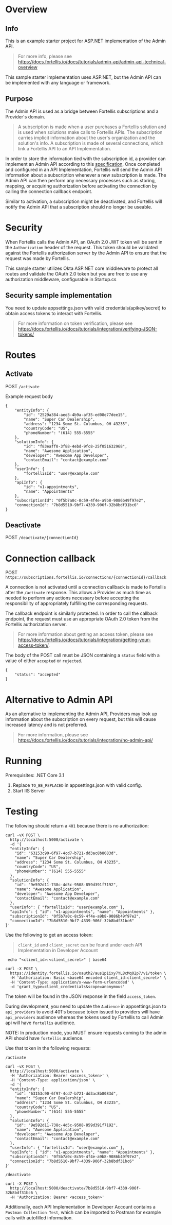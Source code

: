 # Overview
## Info
This is an example starter project for  ASP.NET implementation of the Admin API.
> For more info, please see https://docs.fortellis.io/docs/tutorials/admin-api/admin-api-technical-overview

This sample starter implementation uses ASP.NET, but the Admin API can be implemented with any language or framework.

## Purpose
The Admin API is used as a bridge between Fortellis subscriptions and a Provider's domain.

> A subscription is made when a user purchases a Fortellis solution and is used when solutions make calls to Fortellis APIs. The subscription carries implicit information about the user's organization and the solution's info. A subscription is made of several connections, which link a Fortellis API to an API Implementation.

In order to store the information tied with the subscription id, a provider can implement an Admin API according to this [specification](https://docs.fortellis.io/docs/tutorials/admin-api/admin-api-specs/). Once completed and configured in an API Implementation, Fortellis will send the Admin API information about a subscription whenever a new subscription is made. The Admin API can then perform any necessary processes such as storing, mapping, or acquiring authorization before activating the connection by calling the connection callback endpoint.

Similar to activation, a subscription might be deactivated, and Fortellis will notify the Admin API that a subscription should no longer be useable.

# Security
When Fortellis calls the Admin API, an OAuth 2.0 JWT token will be sent in the `Authorization` header of the request. This token should be validated against the Fortellis authorization server by the Admin API to ensure that the request was made by Fortellis.

This sample starter utilizes Okta ASP.NET core middleware to protect all routes and validate the OAuth 2.0 token but you are free to use any authorization middleware, configurable in Startup.cs

## Security sample implementation
You need to update appsettings.json with valid credentials(apikey/secret) to obtain access tokens to interact with Fortellis.

> For more information on token verification, please see https://docs.fortellis.io/docs/tutorials/integration/verifying-JSON-tokens/

# Routes

## Activate
POST `/activate`

Example request body
```
{
	"entityInfo": {
    	"id": "2529a384-aee3-4b9a-af35-ed08e77dee15",
    	"name": "Super Car Dealership",
    	"address": "1234 Some St. Columbus, OH 43235",
    	"countryCode": "US",
	    "phoneNumber": "(614) 555-5555"
	},
	"solutionInfo": {
    	"id": "f83eaff0-3f88-4ebd-9fc8-25f051632968",
    	"name": "Awesome Application",
    	"developer": "Awesome App Developer",
    	"contactEmail": "contact@example.com"
	},
	"userInfo": {
    	"fortellisId": "user@example.com"
	},
	"apiInfo": {
    	"id": "v1-appointments",
    	"name": "Appointments"
	},
	"subscriptionId": "0f5b7a0c-8c59-4f4e-a9b8-9086b49f97e2",
	"connectionId": "7b8d5510-9bf7-4339-906f-32b8bdf31bc6"
}
```

## Deactivate
POST `/deactivate/{connectionId}`

# Connection callback
POST `https://subscriptions.fortellis.io/connections/{connectionId}/callback`

A connection is not activated until a connection callback is made to Fortellis after the `/activate` response. This allows a Provider as much time as needed to perform any actions necessary before accepting the responsibility of appropriately fulfilling the corresponding requests.

The callback endpoint is similarly protected. In order to call the callback endpoint, the request must use an appropriate OAuth 2.0 token from the Fortellis authorization server.

> For more information about getting an access token, please see https://docs.fortellis.io/docs/tutorials/integration/getting-your-access-token/.

The body of the POST call must be JSON containing a `status` field with a value of either `accepted` or `rejected`.
```
{
    "status": "accepted"
}
```

# Alternative to Admin API
As an alternative to implementing the Admin API, Providers may look up information about the subscription on every request, but this will cause increased latency and is not preferred.

> For more information, please see https://docs.fortellis.io/docs/tutorials/integration/no-admin-api/

# Running

Prerequisites: .NET Core 3.1

1. Replace `TO_BE_REPLACED` in appsettings.json with valid config.
2. Start IIS Server

# Testing
The following should return a `401` because there is no authorization:
```
curl -vX POST \
  http://localhost:5000/activate \
  -d '{
  "entityInfo": {
    "id": "63153c90-6f97-4cd7-b721-dd3ac8b8083d",
    "name": "Super Car Dealership",
    "address": "1234 Some St. Columbus, OH 43235",
    "countryCode": "US",
    "phoneNumber": "(614) 555-5555"
  },
  "solutionInfo": {
    "id": "9e592d11-738c-4d5c-9508-859d391f7192",
    "name": "Awesome Application",
    "developer": "Awesome App Developer",
    "contactEmail": "contact@example.com"
  },
  "userInfo": { "fortellisId": "user@example.com" },
  "apiInfo": { "id": "v1-appointments", "name": "Appointments" },
  "subscriptionId": "0f5b7a0c-8c59-4f4e-a9b8-9086b49f97e2",
  "connectionId": "7b8d5510-9bf7-4339-906f-32b8bdf31bc6"
}'
```

Use the following to get an access token:
> `client_id` and `client_secret` can be found under each API Implementation in Developer Account
```
 echo "<client_id>:<client_secret>" | base64
```
```
curl -X POST \
  https://identity.fortellis.io/oauth2/aus1p1ixy7YL8cMq02p7/v1/token \
  -H 'Authorization: Basic <base64 encoded client_id:client_secret>' \
  -H 'Content-Type: application/x-www-form-urlencoded' \
  -d 'grant_type=client_credentials&scope=anonymous'
```
The token will be found in the JSON response in the field `access_token`.

During development, you need to update the `Audience` in appsettings.json to `api_providers` to avoid 401's because token issued to providers will have `api_providers` audience whereas the tokens used by Fortellis to call Admin api will have `fortellis` audience.

NOTE: In production mode, you MUST ensure requests coming to the admin API should have `fortellis` audience.

Use that token in the following requests:

`/activate`
```
curl -vX POST \
  http://localhost:5000/activate \
  -H 'Authorization: Bearer <access_token>' \
  -H 'Content-Type: application/json' \
  -d '{
  "entityInfo": {
    "id": "63153c90-6f97-4cd7-b721-dd3ac8b8083d",
    "name": "Super Car Dealership",
    "address": "1234 Some St. Columbus, OH 43235",
    "countryCode": "US",
    "phoneNumber": "(614) 555-5555"
  },
  "solutionInfo": {
    "id": "9e592d11-738c-4d5c-9508-859d391f7192",
    "name": "Awesome Application",
    "developer": "Awesome App Developer",
    "contactEmail": "contact@example.com"
  },
  "userInfo": { "fortellisId": "user@example.com" },
  "apiInfo": { "id": "v1-appointments", "name": "Appointments" },
  "subscriptionId": "0f5b7a0c-8c59-4f4e-a9b8-9086b49f97e2",
  "connectionId": "7b8d5510-9bf7-4339-906f-32b8bdf31bc6"
}'
```
`/deactivate`
```
curl -X POST \
  http://localhost:5000/deactivate/7b8d5510-9bf7-4339-906f-32b8bdf31bc6 \
  -H 'Authorization: Bearer <access_token>'
```

Additionally, each API Implementation in Developer Account contains a `Postman Collection Test`, which can be imported to Postman for example calls with autofilled information.
